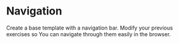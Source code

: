 # Navigation

Create a base template with a navigation bar. Modify your previous exercises so
You can navigate through them easily in the browser.